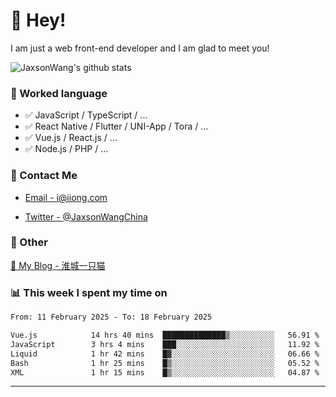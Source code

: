 # 👋 Hey!

I am just a web front-end developer and I am glad to meet you!

![JaxsonWang's github stats](https://github-readme-stats.vercel.app/api?username=JaxsonWang&&show_icons=true&&title_color=1abc9c&&icon_color=1abc9c)


### 📝 Worked language

- ✅ JavaScript / TypeScript / ...
- ✅ React Native / Flutter / UNI-App / Tora / ...
- ✅ Vue.js / React.js / ...
- ✅ Node.js / PHP / ...

### 📮 Contact Me

- [Email - i@iiong.com](mailto:i@iiong.com)

- [Twitter - @JaxsonWangChina](https://twitter.com/JaxsonWangChina)

### 🤪 Other

[📌 My Blog - 淮城一只猫](https://iiong.com)

### 📊 This week I spent my time on

<!--START_SECTION:waka-->

```txt
From: 11 February 2025 - To: 18 February 2025

Vue.js            14 hrs 40 mins  ██████████████▒░░░░░░░░░░   56.91 %
JavaScript        3 hrs 4 mins    ███░░░░░░░░░░░░░░░░░░░░░░   11.92 %
Liquid            1 hr 42 mins    █▓░░░░░░░░░░░░░░░░░░░░░░░   06.66 %
Bash              1 hr 25 mins    █▒░░░░░░░░░░░░░░░░░░░░░░░   05.52 %
XML               1 hr 15 mins    █▒░░░░░░░░░░░░░░░░░░░░░░░   04.87 %
```

<!--END_SECTION:waka-->

---
